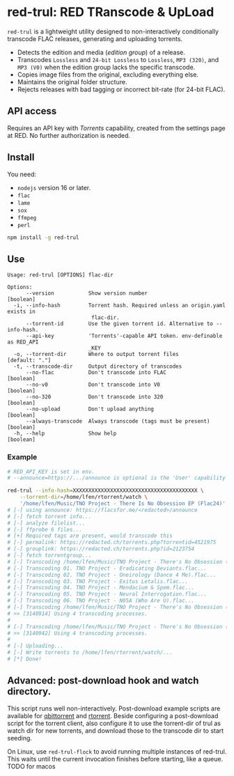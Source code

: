 # red-trul: RED TRanscode & UpLoad

`red-trul` is a lightweight utility designed to non-interactively conditionally transcode FLAC releases, generating and uploading torrents.

- Detects the edition and media (_edition group_) of a release.
- Transcodes `Lossless` and `24-bit Lossless` to `Lossless`, `MP3 (320)`, and `MP3 (V0)` when the edition group lacks the specific transcode.
- Copies image files from the original, excluding everything else.
- Maintains the original folder structure.
- Rejects releases with bad tagging or incorrect bit-rate (for 24-bit FLAC).

## API access
Requires an API key with _Torrents_ capability, created from the settings page
at RED. No further authorization is needed.

## Install

You need:
- `nodejs` version 16 or later.
- `flac`
- `lame`
- `sox`
- `ffmpeg`
- `perl`

```bash
npm install -g red-trul
```

## Use

```
Usage: red-trul [OPTIONS] flac-dir

Options:
      --version           Show version number                          [boolean]
  -i, --info-hash         Torrent hash. Required unless an origin.yaml exists in
                           flac-dir.
      --torrent-id        Use the given torrent id. Alternative to --info-hash.
      --api-key           'Torrents'-capable API token. env-definable as RED_API
                          _KEY
  -o, --torrent-dir       Where to output torrent files           [default: "."]
  -t, --transcode-dir     Output directory of transcodes
      --no-flac           Don't transcode into FLAC                    [boolean]
      --no-v0             Don't transcode into V0                      [boolean]
      --no-320            Don't transcode into 320                     [boolean]
      --no-upload         Don't upload anything                        [boolean]
      --always-transcode  Always transcode (tags must be present)      [boolean]
  -h, --help              Show help                                    [boolean]
```

### Example

```bash
# RED_API_KEY is set in env.
# --announce=https://.../announce is optional is the 'User' capability is given.

red-trul --info-hash=XXXXXXXXXXXXXXXXXXXXXXXXXXXXXXXXXXXXXXXX \
    --torrent-dir=/home/lfen/rtorrent/watch \
    '/home/lfen/Music/TNO Project - There Is No Obsession EP (Flac24)'
# [-] using announce: https://flacsfor.me/<redacted>/announce
# [-] fetch torrent info...
# [-] analyze filelist...
# [-] ffprobe 6 files...
# [+] Required tags are present, would transcode this
# [-] permalink: https://redacted.ch/torrents.php?torrentid=4521975
# [-] grouplink: https://redacted.ch/torrents.php?id=2123754
# [-] fetch torrentgroup...
# [-] Transcoding /home/lfen/Music/TNO Project - There's No Obsession (2019) - WEB FLAC
# [-] Transcoding 01. TNO Project - Eradicating Deviants.flac...
# [-] Transcoding 02. TNO Project - Oneirology (Dance 4 Me).flac...
# [-] Transcoding 03. TNO Project - Exitus Letalis.flac...
# [-] Transcoding 04. TNO Project - Mendacium & Spem.flac...
# [-] Transcoding 05. TNO Project - Neural Interrogation.flac...
# [-] Transcoding 06. TNO Project - N05A (Who Are U).flac...
# [-] Transcoding /home/lfen/Music/TNO Project - There's No Obsession (2019) - WEB V0
# >> [3140914] Using 4 transcoding processes.
#
# [-] Transcoding /home/lfen/Music/TNO Project - There's No Obsession (2019) - WEB 320
# >> [3140942] Using 4 transcoding processes.
#
# [-] Uploading...
# [-] Write torrents to /home/lfen/rtorrent/watch/...
# [*] Done!
```

## Advanced: post-download hook and watch directory.

This script runs well non-interactively. Post-download example scripts are
available for [qbittorrent](./qbittorrent-postdl.sh) and
[rtorrent](./rtorrent-postdl.sh). Beside configuring a post-download script for
the torrent client, also configure it to use the torrent-dir of trul as watch
dir for new torrents, and download those to the transcode dir to start seeding.

On Linux, use `red-trul-flock` to avoid running multiple instances of red-trul.
This waits until the current invocation finishes before starting, like a queue.
TODO for macos
